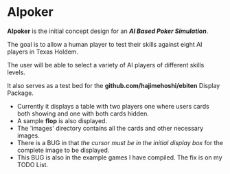 # AIpoker
**AIpoker** is the initial concept design for an _**AI Based Poker Simulation**_.

The goal is to allow a human player to test their skills against eight AI players in Texas Holdem.

The user will be able to select a variety of AI players of different skills levels.

It also serves as a test bed for the **github.com/hajimehoshi/ebiten** Display Package.

* Currently it displays a table with two players one where users cards both showing and one with both cards hidden.
* A sample **flop** is also displayed.
* The 'images' directory contains all the cards and other necessary images.
* There is a BUG in that *the cursor must be in the initial display box* for the complete image to be displayed. 
* This BUG is also in the example games I have compiled. The fix is on my TODO List.
